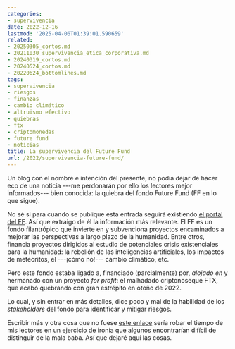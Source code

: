 ```yaml
---
categories:
- supervivencia
date: 2022-12-16
lastmod: '2025-04-06T01:39:01.590659'
related:
- 20250305_cortos.md
- 20211030_supervivencia_etica_corporativa.md
- 20240319_cortos.md
- 20240524_cortos.md
- 20220624_bottomlines.md
tags:
- supervivencia
- riesgos
- finanzas
- cambio climático
- altruismo efectivo
- quiebras
- ftx
- criptomonedas
- future fund
- noticias
title: La supervivencia del Future Fund
url: /2022/supervivencia-future-fund/
---
```


Un blog con el nombre e intención del presente, no podía dejar de hacer eco de una noticia ---me perdonarán por ello los lectores mejor informados--- bien conocida: la quiebra del fondo Future Fund (FF en lo que sigue).

No sé si para cuando se publique esta entrada seguirá existiendo [el portal del FF](https://ftxfuturefund.org/). Así que extraigo de él la información más relevante. El FF es un fondo filantrópico que invierte en y subvenciona proyectos encaminados a mejorar las perspectivas a largo plazo de la humanidad. Entre otros, financia proyectos dirigidos al estudio de potenciales crisis existenciales para la humanidad: la rebelión de las inteligencias artificiales, los impactos de meteoritos, el ---¡cómo no!--- cambio climático, etc.

Pero este fondo estaba ligado a, financiado (parcialmente) por, _alojado en_ y hermanado con un proyecto _for profit_: el malhadado criptonosequé FTX, que acabó quebrando con gran estrépito en otoño de 2022.

Lo cual, y sin entrar en más detalles, dice poco y mal de la habilidad de los _stakeholders_ del fondo para identificar y mitigar riesgos.

Escribir más y otra cosa que no fuese [este enlace](https://marginalrevolution.com/marginalrevolution/2022/11/a-simple-point-about-existential-risk.html) sería robar el tiempo de mis lectores en un ejercicio de ironía que algunos encontrarían difícil de distinguir de la mala baba. Así que dejaré aquí las cosas.
